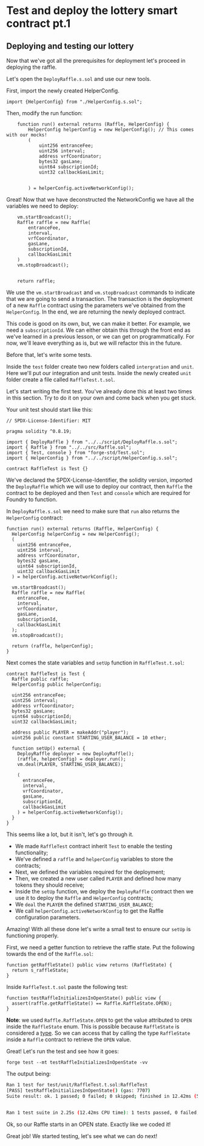 # Test and deploy the lottery smart contract pt.1

## Deploying and testing our lottery

Now that we've got all the prerequisites for deployment let's proceed in deploying the raffle.

Let's open the `DeployRaffle.s.sol` and use our new tools.

First, import the newly created HelperConfig.

`import {HelperConfig} from "./HelperConfig.s.sol";`

Then, modify the run function:

```solidity
    function run() external returns (Raffle, HelperConfig) {
        HelperConfig helperConfig = new HelperConfig(); // This comes with our mocks!
        (
            uint256 entranceFee;
            uint256 interval;
            address vrfCoordinator;
            bytes32 gasLane;
            uint64 subscriptionId;
            uint32 callbackGasLimit;


        ) = helperConfig.activeNetworkConfig();
```

Great! Now that we have deconstructed the NetworkConfig we have all the variables we need to deploy:

```solidity
    vm.startBroadcast();
    Raffle raffle = new Raffle(
        entranceFee,
        interval,
        vrfCoordinator,
        gasLane,
        subscriptionId,
        callbackGasLimit
    )
    vm.stopBroadcast();


    return raffle;

```

We use the `vm.startBroadcast` and `vm.stopBroadcast` commands to indicate that we are going to send a transaction. The transaction is the deployment of a new `Raffle` contract using the parameters we've obtained from the `HelperConfig`. In the end, we are returning the newly deployed contract.

This code is good on its own, but, we can make it better. For example, we need a `subscriptionId`. We can either obtain this through the front end as we've learned in a previous lesson, or we can get on programmatically. For now, we'll leave everything as is, but we will refactor this in the future.

Before that, let's write some tests.

Inside the `test` folder create two new folders called `intergration` and `unit`. Here we'll put our integration and unit tests. Inside the newly created `unit` folder create a file called `RaffleTest.t.sol`.

Let's start writing the first test. You've already done this at least two times in this section. Try to do it on your own and come back when you get stuck.

Your unit test should start like this:

```solidity
// SPDX-License-Identifier: MIT

pragma solidity ^0.8.19;

import { DeployRaffle } from "../../script/DeployRaffle.s.sol";
import { Raffle } from "../../src/Raffle.sol";
import { Test, console } from "forge-std/Test.sol";
import { HelperConfig } from "../../script/HelperConfig.s.sol";

contract RaffleTest is Test {}
```

We've declared the SPDX-License-Identifier, the solidity version, imported the `DeployRaffle` which we will use to deploy our contract, then `Raffle` the contract to be deployed and then `Test` and `console` which are required for Foundry to function.

In `DeployRaffle.s.sol` we need to make sure that `run` also returns the `HelperConfig` contract:

```solidity
function run() external returns (Raffle, HelperConfig) {
  HelperConfig helperConfig = new HelperConfig();
  (
    uint256 entranceFee,
    uint256 interval,
    address vrfCoordinator,
    bytes32 gasLane,
    uint64 subscriptionId,
    uint32 callbackGasLimit
  ) = helperConfig.activeNetworkConfig();

  vm.startBroadcast();
  Raffle raffle = new Raffle(
    entranceFee,
    interval,
    vrfCoordinator,
    gasLane,
    subscriptionId,
    callbackGasLimit
  );
  vm.stopBroadcast();

  return (raffle, helperConfig);
}
```

Next comes the state variables and `setUp` function in `RaffleTest.t.sol`:

```solidity
contract RaffleTest is Test {
  Raffle public raffle;
  HelperConfig public helperConfig;

  uint256 entranceFee;
  uint256 interval;
  address vrfCoordinator;
  bytes32 gasLane;
  uint64 subscriptionId;
  uint32 callbackGasLimit;

  address public PLAYER = makeAddr("player");
  uint256 public constant STARTING_USER_BALANCE = 10 ether;

  function setUp() external {
    DeployRaffle deployer = new DeployRaffle();
    (raffle, helperConfig) = deployer.run();
    vm.deal(PLAYER, STARTING_USER_BALANCE);

    (
      entranceFee,
      interval,
      vrfCoordinator,
      gasLane,
      subscriptionId,
      callbackGasLimit
    ) = helperConfig.activeNetworkConfig();
  }
}
```

This seems like a lot, but it isn't, let's go through it.

- We made `RaffleTest` contract inherit `Test` to enable the testing functionality;
- We've defined a `raffle` and `helperConfig` variables to store the contracts;
- Next, we defined the variables required for the deployment;
- Then, we created a new user called `PLAYER` and defined how many tokens they should receive;
- Inside the `setUp` function, we deploy the `DeployRaffle` contract then we use it to deploy the `Raffle` and `HelperConfig` contracts;
- We `deal` the `PLAYER` the defined `STARTING_USER_BALANCE`;
- We call `helperConfig.activeNetworkConfig` to get the Raffle configuration parameters.

Amazing! With all these done let's write a small test to ensure our `setUp` is functioning properly.

First, we need a getter function to retrieve the raffle state. Put the following towards the end of the `Raffle.sol`:

```solidity
function getRaffleState() public view returns (RaffleState) {
  return s_raffleState;
}
```

Inside `RaffleTest.t.sol` paste the following test:

```solidity
function testRaffleInitializesInOpenState() public view {
  assert(raffle.getRaffleState() == Raffle.RaffleState.OPEN);
}
```

**Note**: we used `Raffle.RaffleState.OPEN` to get the value attributed to `OPEN` inside the `RaffleState` enum. This is possible because `RaffleState` is considered a [type](https://docs.soliditylang.org/en/latest/types.html#enums). So we can access that by calling the type `RaffleState` inside a `Raffle` contract to retrieve the `OPEN` value.

Great! Let's run the test and see how it goes:

`forge test --mt testRaffleInitializesInOpenState -vv`

The output being:

```bash
Ran 1 test for test/unit/RaffleTest.t.sol:RaffleTest
[PASS] testRaffleInitializesInOpenState() (gas: 7707)
Suite result: ok. 1 passed; 0 failed; 0 skipped; finished in 12.42ms (51.80µs CPU time)


Ran 1 test suite in 2.25s (12.42ms CPU time): 1 tests passed, 0 failed, 0 skipped (1 total tests)
```

Ok, so our Raffle starts in an OPEN state. Exactly like we coded it!

Great job! We started testing, let's see what we can do next!
